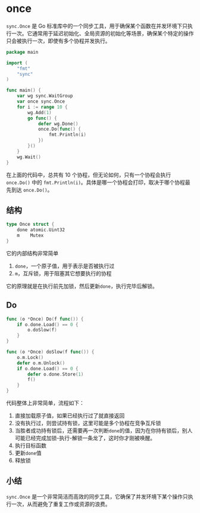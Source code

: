 # once

`sync.Once` 是 Go 标准库中的一个同步工具，用于确保某个函数在并发环境下只执行一次。它通常用于延迟初始化、全局资源的初始化等场景，确保某个特定的操作只会被执行一次，即使有多个协程并发执行。

```go
package main

import (
	"fmt"
	"sync"
)

func main() {
	var wg sync.WaitGroup
	var once sync.Once
	for i := range 10 {
		wg.Add(1)
		go func() {
			defer wg.Done()
			once.Do(func() {
				fmt.Println(i)
			})
		}()
	}
	wg.Wait()
}
```

在上面的代码中，总共有 10 个协程，但无论如何，只有一个协程会执行 `once.Do()` 中的 `fmt.Println(i)`。具体是哪一个协程会打印，取决于哪个协程最先到达 `once.Do()`。



## 结构

```go
type Once struct {
    done atomic.Uint32
    m    Mutex
}
```

它的内部结构非常简单

1. `done`，一个原子值，用于表示是否被执行过
2. `m`，互斥锁，用于阻塞其它想要执行的协程

它的原理就是在执行前先加锁，然后更新`done`，执行完毕后解锁。



## Do

```go
func (o *Once) Do(f func()) {
	if o.done.Load() == 0 {
		o.doSlow(f)
	}
}

func (o *Once) doSlow(f func()) {
	o.m.Lock()
	defer o.m.Unlock()
	if o.done.Load() == 0 {
		defer o.done.Store(1)
		f()
	}
}
```

代码整体上非常简单，流程如下：

1. 直接加载原子值，如果已经执行过了就直接返回
2. 没有执行过，则尝试持有锁，这里可能是多个协程在竞争互斥锁
3. 当胜者成功持有锁后，还需要再一次判断`done`的值，因为在你持有锁后，别人可能已经完成加锁-执行-解锁一条龙了，这时你才刚被唤醒。
4. 执行目标函数
5. 更新`done`值
6. 释放锁 



## 小结

`sync.Once` 是一个非常简洁而高效的同步工具，它确保了并发环境下某个操作只执行一次，从而避免了重复工作或资源的浪费。
